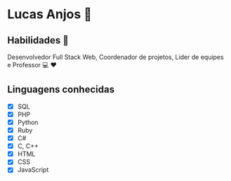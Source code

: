 # Lucas Anjos :wave:

## Habilidades :muscle:

Desenvolvedor Full Stack Web, Coordenador de projetos, Lider de equipes e Professor :computer: :heart:

## Linguagens conhecidas

- [x] SQL
- [x] PHP
- [x] Python
- [x] Ruby
- [x] C#
- [x] C, C++
- [x] HTML 
- [x] CSS
- [x] JavaScript